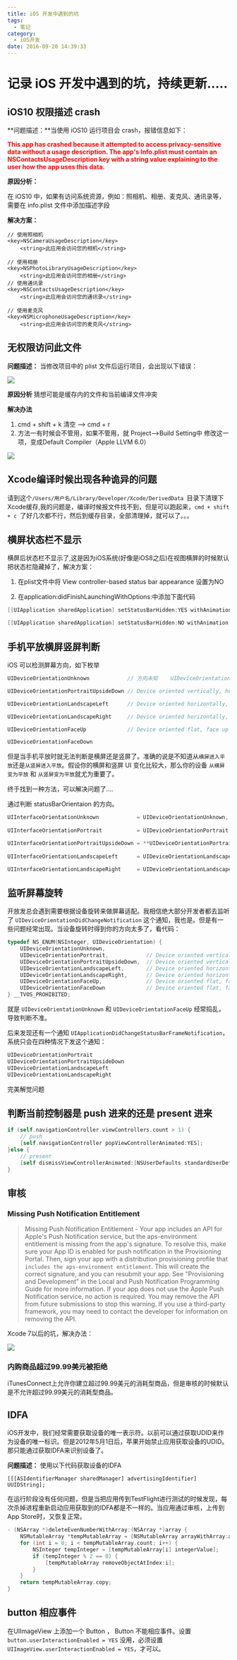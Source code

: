 ```yaml
---
title: iOS 开发中遇到的坑
tags:
  - 笔记
category:
  - iOS开发
date: 2016-09-20 14:39:33
---
```


# 记录 iOS 开发中遇到的坑，持续更新.....
## iOS10 权限描述 crash 
**问题描述：**当使用 iOS10 运行项目会 crash，报错信息如下：

<font color=red>**This app has crashed because it attempted to access privacy-sensitive data without a usage description.  The app's Info.plist must contain an NSContactsUsageDescription key with a string value explaining to the user how the app uses this data.**</font>

**原因分析：**

在 iOS10 中，如果有访问系统资源，例如：照相机、相册、麦克风、通讯录等，需要在 info.plist 文件中添加描述字段

**解决方案：**

<!--more-->

```
// 使用照相机
<key>NSCameraUsageDescription</key>    
	<string>此应用会访问您的相机</string>

// 使用相册
<key>NSPhotoLibraryUsageDescription</key>
    <string>此应用会访问您的相册</string>
// 使用通讯录
<key>NSContactsUsageDescription</key>    
	<string>此应用会访问您的通讯录</string>

// 使用麦克风
<key>NSMicrophoneUsageDescription</key>    
	<string>此应用会访问您的麦克风</string>
```

## 无权限访问此文件
**问题描述：**
   当修改项目中的 plist 文件后运行项目，会出现以下错误：

![](https://o9xwn216o.qnssl.com/blog-img/1473670178405.png)

**原因分析**
猜想可能是缓存内的文件和当前编译文件冲突

**解决办法**
1. cmd + shift + k 清空 -—> cmd + r
2. 方法一有时候会不管用，如果不管用，就 Project-->Build Setting中 修改这一项，变成Default Compiler（Apple LLVM 6.0） 

![](https://o9xwn216o.qnssl.com/blog-img/1473670782316.png)

## Xcode编译时候出现各种诡异的问题
请到这个`/Users/用户名/Library/Developer/Xcode/DerivedData `目录下清理下Xcode缓存,我的问题是，编译时候报文件找不到，但是可以跑起来，`cmd + shift + c `了好几次都不行，然后到缓存目录，全部清理掉，就可以了。。。


## 横屏状态栏不显示
横屏后状态栏不显示了,这是因为iOS系统(好像是iOS8之后)在视图横屏的时候默认把状态栏隐藏掉了，解决方案：

1. 在plist文件中将 View controller-based status bar appearance 设置为NO

2. 在application:didFinishLaunchingWithOptions:中添加下面代码

```objectivec
[[UIApplication sharedApplication] setStatusBarHidden:YES withAnimation:UIStatusBarAnimationNone];

[[UIApplication sharedApplication] setStatusBarHidden:NO withAnimation:UIStatusBarAnimationNone];
```

## 手机平放横屏竖屏判断
iOS 可以检测屏幕方向，如下枚举

```objectivec
UIDeviceOrientationUnknown            // 方向未知    UIDeviceOrientationPortrait           // Device oriented vertically, home button on the bottom

UIDeviceOrientationPortraitUpsideDown // Device oriented vertically, home button on the top

UIDeviceOrientationLandscapeLeft      // Device oriented horizontally, home button on the right

UIDeviceOrientationLandscapeRight     // Device oriented horizontally, home button on the left

UIDeviceOrientationFaceUp             // Device oriented flat, face up

UIDeviceOrientationFaceDown  
```
但是当手机平放时就无法判断是横屏还是竖屏了。准确的说是不知道从`横屏进入平放`还是`从竖屏进入平放`。假设你的横屏和竖屏 UI 变化比较大，那么你的设备	`从横屏变为平放` 和 `从竖屏变为平放`就尤为重要了。

终于找到一种方法，可以解决问题了....

通过判断 statusBarOrientaion 的方向。

```objectivec
UIInterfaceOrientationUnknown            = UIDeviceOrientationUnknown,
 
UIInterfaceOrientationPortrait           = UIDeviceOrientationPortrait,

UIInterfaceOrientationPortraitUpsideDown = **UIDeviceOrientationPortraitUpsideDown,
    
UIInterfaceOrientationLandscapeLeft      = UIDeviceOrientationLandscapeRight,

UIInterfaceOrientationLandscapeRight     = UIDeviceOrientationLandscapeLeft
```

## 监听屏幕旋转
开放发总会遇到需要根据设备旋转来做屏幕适配。我相信绝大部分开发者都去监听了 `UIDeviceOrientationDidChangeNotification` 这个通知，我也是。但是有一些问题经常出现。当设备旋转时得到你的方向太多了，看代码：

```objectivec
typedef NS_ENUM(NSInteger, UIDeviceOrientation) {
    UIDeviceOrientationUnknown,
    UIDeviceOrientationPortrait,            // Device oriented vertically, home button on the bottom
    UIDeviceOrientationPortraitUpsideDown,  // Device oriented vertically, home button on the top
    UIDeviceOrientationLandscapeLeft,       // Device oriented horizontally, home button on the right
    UIDeviceOrientationLandscapeRight,      // Device oriented horizontally, home button on the left
    UIDeviceOrientationFaceUp,              // Device oriented flat, face up
    UIDeviceOrientationFaceDown             // Device oriented flat, face down
} __TVOS_PROHIBITED;
```
就是 `UIDeviceOrientationUnknown` 和 `UIDeviceOrientationFaceUp` 经常捣乱，导致判断不准。

后来发现还有一个通知 `UIApplicationDidChangeStatusBarFrameNotification`，系统只会在四种情况下发这个通知：

```objectivec
UIDeviceOrientationPortrait  
UIDeviceOrientationPortraitUpsideDown  
UIDeviceOrientationLandscapeLeft  
UIDeviceOrientationLandscapeRight
```
完美解觉问题

## 判断当前控制器是 push 进来的还是 present 进来
```objectivec
if (self.navigationController.viewControllers.count > 1) {
	// push 
	[self.navigationController popViewControllerAnimated:YES];
}else {
	// present
	[self dismissViewControllerAnimated:[NSUserDefaults standardUserDefaults].userAnimated completion:nil];
}
```

## 审核
### Missing Push Notification Entitlement
> Missing Push Notification Entitlement - Your app includes an API for Apple's Push Notification service, but the aps-environment entitlement is missing from the app's signature. To resolve this, make sure your App ID is enabled for push notification in the Provisioning Portal. Then, sign your app with a distribution provisioning profile that `includes the aps-environment entitlement`. This will create the correct signature, and you can resubmit your app. See "Provisioning and Development" in the Local and Push Notification Programming Guide for more information. If your app does not use the Apple Push Notification service, no action is required. You may remove the API from future submissions to stop this warning. If you use a third-party framework, you may need to contact the developer for information on removing the API.

Xcode 7以后的坑，解决办法：

![](http://o9xc0bh9t.bkt.clouddn.com/14834937846063.jpg)

### 内购商品超过99.99美元被拒绝
iTunesConnect上允许你建立超过99.99美元的消耗型商品，但是审核的时候默认是不允许超过99.99美元的消耗型商品。

## IDFA
iOS开发中，我们经常需要获取设备的唯一表示符。以前可以通过获取UDID来作为设备的唯一标识。但是2012年5月1日后，苹果开始禁止应用获取设备的UDID。那只能通过获取IDFA来识别设备了。

**问题描述：**
	使用以下代码获取设备的IDFA
	
```
[[[ASIdentifierManager sharedManager] advertisingIdentifier] UUIDString];
```
在运行阶段没有任何问题，但是当把应用传到TestFlight进行测试的时候发现，每次杀掉进程重新启动应用获取到的IDFA都是不一样的。当应用通过审核，上传到App Store时，又恢复正常。


	

```objectivec
- (NSArray *)deleteEvenNumberWithArray:(NSArray *)array {
    NSMutableArray *tempMutableArray = [NSMutableArray arrayWithArray:array];
    for (int i = 0; i < tempMutableArray.count; i++) {
        NSInteger tempInteger = [tempMutableArray[i] integerValue];
        if (tempInteger % 2 == 0) {
            [tempMutableArray removeObjectAtIndex:i];
        }
    }
    return tempMutableArray.copy;
}
```
## button 相应事件
在UIImageView 上添加一个 Button ， Button 不能相应事件。设置 `button.userInteractionEnabled = YES` 没用，必须设置`UIImageView.userInteractionEnabled = YES`，才可以。


